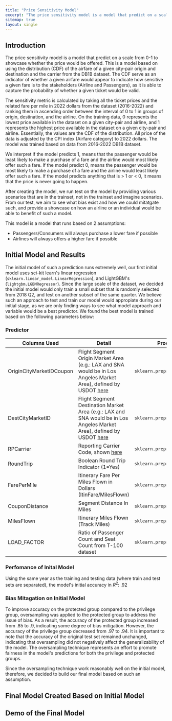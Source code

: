 ```yaml
---
title: "Price Sensitivity Model"
excerpt: "The price sensitivity model is a model that predict on a scale from 0-1 to showcase whether the price would be offered. This is a model based on using the distribution (CDF) of the airfare of a given city-pair origin and destination and the carrier from the DB1B dataset. "
sitemap: true
layout: single
---
```


## Introduction
The price sensitivity model is a model that predict on a scale from 0-1 to showcase whether the price would be offered. This is a model based on using the distribution (CDF) of the airfare of a given city-pair origin and destination and the carrier from the DB1B dataset. The CDF serve as an indicator of whether a given airfare would appear to indicate how sensitive a given fare is to the stakeholders (Airline and Passengers), as it is able to capture the probability of whether a given ticket would be valid.

The sensitivity metric is calculated by taking all the ticket prices and the related fare per mile in 2022 dollars from the dataset (2016-2022) and ranking them in ascending order between the interval of 0 to 1 in groups of origin, destination, and the airline. On the training data, 0 represents the lowest price available in the dataset on a given city-pair and airline, and 1 represents the highest price available in the dataset on a given city-pair and airline. Essentially, the values are the CDF of the distribution. All price of the data is adjusted by the CPI index (Airfare category) to 2022 dollars. The model was trained based on data from 2016-2022 DB1B dataset.

We interpret if the model predicts 1, means that the passenger would be least likely to make a purchase of a fare and the airline would most likely offer such a fare. If the model predict 0, means the passenger would be most likely to make a purchase of a fare and the airline would least likely offer such a fare. If the model predicts anything that is > 1 or < 0, it means that the price is never going to happen.

After creating the model, we run test on the model by providing various scenarios that are in the trainset, not in the trainset and imagine scenarios. From our test, we aim to see what bias exist and how we could mitatgate such, and provide a showcase on how an airline or an individual would be able to benefit of such a model.

This model is a model that runs based on 2 assumptions:
- Passengers/Consumers will always purchase a lower fare if possible
- Airlines will always offers a higher fare if possible

## Initial Model and Results
The initial model of such a prediction runs extremely well, our first initial model uses sci-kit learn's linear regression (`sklearn.linear_model.LinearRegression`), and LightGBM's (`lightgbm.LGBMRegressor`). Since the large scale of the dataset, we decided the initial model would only train a small subset that is randomly selected from 2018 Q2, and test on another subset of the same quarter. We believe such an approach to test and train our model would appropiate during our initial stage, as we are only finding ways to see what model approach and variable would be a best predictor. We found the best model is trained based on the following parameters below:
### Predictor

|Columns Used|Detail|Processing Method|
|---|---|---|
|OriginCityMarketIDCoupon|Flight Segment Origin Market Area (e.g.: LAX and SNA would be in Los Angeles Market Area), defined by USDOT [here](https://www.transtats.bts.gov/FieldInfo.asp?Svryq_Qr5p=b4vtv0%FDNv42146%FP%FDPv6B%FDZn4xr6%FDVQ.%FDPv6B%FDZn4xr6%FDVQ%FDv5%FDn0%FDvqr06vsvpn6v10%FD07zor4%FDn55vt0rq%FDoB%FDhf%FDQbg%FD61%FDvqr06vsB%FDn%FDpv6B%FDzn4xr6.%FD%FDh5r%FD6uv5%FDsvryq%FD61%FDp1051yvqn6r%FDnv421465%FD5r48v0t%FD6ur%FD5nzr%FDpv6B%FDzn4xr6.&Svryq_gB2r=a7z&Y11x72_gnoyr=Y_PVgl_ZNeXRg_VQ&gnoyr_VQ=FLM&flf_gnoyr_anzr=g_QOEO_Pbhcba&fB5_Svryq_anzr=beVTVa_PVgl_ZNeXRg_VQ)|`sklearn.preprocessing.OneHotEncoder`|
|DestCityMarketID|Flight Segment Destination Market Area (e.g.: LAX and SNA would be in Los Angeles Market Area), defined by USDOT [here](https://www.transtats.bts.gov/FieldInfo.asp?Svryq_Qr5p=b4vtv0%FDNv42146%FP%FDPv6B%FDZn4xr6%FDVQ.%FDPv6B%FDZn4xr6%FDVQ%FDv5%FDn0%FDvqr06vsvpn6v10%FD07zor4%FDn55vt0rq%FDoB%FDhf%FDQbg%FD61%FDvqr06vsB%FDn%FDpv6B%FDzn4xr6.%FD%FDh5r%FD6uv5%FDsvryq%FD61%FDp1051yvqn6r%FDnv421465%FD5r48v0t%FD6ur%FD5nzr%FDpv6B%FDzn4xr6.&Svryq_gB2r=a7z&Y11x72_gnoyr=Y_PVgl_ZNeXRg_VQ&gnoyr_VQ=FLM&flf_gnoyr_anzr=g_QOEO_Pbhcba&fB5_Svryq_anzr=beVTVa_PVgl_ZNeXRg_VQ)|`sklearn.preprocessing.OneHotEncoder`|
|RPCarrier|Reporting Carrier Code, shown [here](https://www.transtats.bts.gov/FieldInfo.asp?Svryq_Qr5p=er2146v0t%FDPn44vr4%FDP1qr&Svryq_gB2r=Pun4&Y11x72_gnoyr=Y_PNeeVRef&gnoyr_VQ=FLM&flf_gnoyr_anzr=g_QOEO_Pbhcba&fB5_Svryq_anzr=eRcbegVaT_PNeeVRe)|`sklearn.preprocessing.OneHotEncoder`|
|RoundTrip|Boolean Round Trip Indicator (1=Yes)|`sklearn.preprocessing.OneHotEncoder`|
|FarePerMile|Itinerary Fare Per Miles Flown in Dollars (ItinFare/MilesFlown)|`sklearn.preprocessing.StandardScaler`|
|CouponDistance|Segment Distance In Miles|`sklearn.preprocessing.StandardScaler`|
|MilesFlown|Itinerary Miles Flown (Track Miles)|`sklearn.preprocessing.StandardScaler`|
|LOAD_FACTOR|Ratio of Passenger Count and Seat Count from T-100 dataset|`sklearn.preprocessing.StandardScaler`|

### Perfomance of Inital Model
Using the same year as the training and testing data (where train and test sets are separated), the model's initial accuracy in $R^2$: .92

### Bias Mitagation on Initial Model
To improve accuracy on the protected group compared to the privilege group, oversampling was applied to the protected group to address the issue of bias. As a result, the accuracy of the protected group increased from .85 to .9, indicating some degree of bias mitigation. However, the accuracy of the privilege group decreased from .97 to .94. It is important to note that the accuracy of the original test set remained unchanged, indicating that oversampling did not negatively affect the generalizability of the model. The oversampling technique represents an effort to promote fairness in the model's predictions for both the privilege and protected groups. 

Since the oversampling technique work reasonably well on the initial model, therefore, we decided to build our final model based on such an assumption.
## Final Model Created Based on Initial Model 

## Demo of the Final Model
